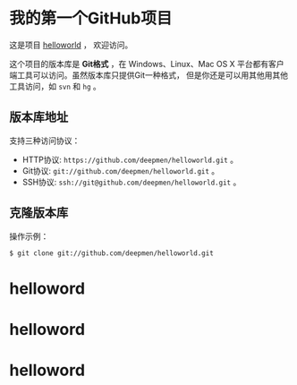 # 我的第一个GitHub项目

这是项目 [helloworld](https://github.com/deepmen/helloworld) ，
欢迎访问。

这个项目的版本库是 **Git格式** ，在 Windows、Linux、Mac OS X
平台都有客户端工具可以访问。虽然版本库只提供Git一种格式，
但是你还是可以用其他用其他工具访问，如 ``svn`` 和 ``hg`` 。

## 版本库地址

支持三种访问协议：

* HTTP协议: `https://github.com/deepmen/helloworld.git` 。
* Git协议: `git://github.com/deepmen/helloworld.git` 。
* SSH协议: `ssh://git@github.com/deepmen/helloworld.git` 。

## 克隆版本库

操作示例：

    $ git clone git://github.com/deepmen/helloworld.git
# helloword
# helloword
# helloword
